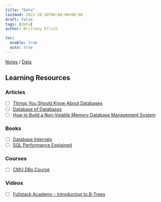 ```yaml
---
title: "Data"
lastmod: 2022-10-10T00:00:00+08:00
draft: false
tags: [data]
author: Brittany Ellich

toc:
  enable: true
  auto: true
---
```


[Notes](../../notes) / [Data](./)

## Learning Resources

### Articles

* [ ] [Things You Should Know About Databases](https://architecturenotes.co/things-you-should-know-about-databases/)
* [ ] [Database of Databases](https://dbdb.io/)
* [ ] [How to Build a Non-Volatile Memory Database Management System](https://db.cs.cmu.edu/papers/2017/p1753-arulraj.pdf)

### Books

* [ ] [Database Internals](https://bookshop.org/p/books/database-internals-a-deep-dive-into-how-distributed-data-systems-work-alex-petrov/8141157?ean=9781492040347)
* [ ] [SQL Performance Explained](https://www.amazon.com/Performance-Explained-Everything-Developers-about/dp/3950307826/ref=sr_1_1?crid=3FK1MTGLIVX6U&keywords=sql+performance+explained&qid=1659471271&sprefix=sql+performance+explaine%2Caps%2C142&sr=8-1)

### Courses

* [ ] [CMU DBs Course](https://15445.courses.cs.cmu.edu/fall2020/)

### Videos

* [ ] [Fullstack Academy - Introduction to B-Trees](https://www.youtube.com/watch?v=C_q5ccN84C8 )
